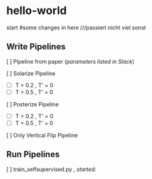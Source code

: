 # hello-world
start
#some changes in here
///passiert nicht viel sonst 


## Write Pipelines

[ ] Pipeline from paper (*parameters listed in Slack*)

[ ] Solarize Pipeline
- [ ] T = 0.2 , T' = 0
- [ ] T = 0.5 , T' = 0

[ ] Posterize Pipeline
- [ ] T = 0.2 , T' = 0
- [ ] T = 0.5 , T' = 0

[ ] Only Vertical Flip Pipeline


## Run Pipelines

[ ] train_selfsupervised.py , *started:*
